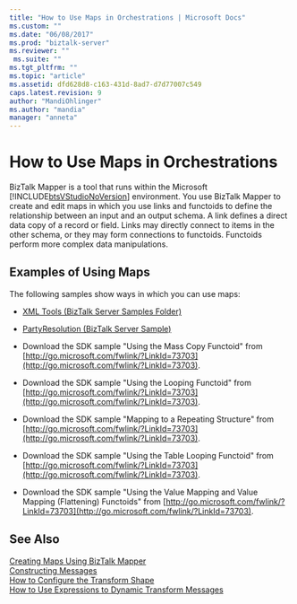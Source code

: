 ```yaml
---
title: "How to Use Maps in Orchestrations | Microsoft Docs"
ms.custom: ""
ms.date: "06/08/2017"
ms.prod: "biztalk-server"
ms.reviewer: ""
 ms.suite: ""
ms.tgt_pltfrm: ""
ms.topic: "article"
ms.assetid: dfd628d8-c163-431d-8ad7-d7d77007c549
caps.latest.revision: 9
author: "MandiOhlinger"
ms.author: "mandia"
manager: "anneta"
---
```

# How to Use Maps in Orchestrations
BizTalk Mapper is a tool that runs within the Microsoft [!INCLUDE[btsVStudioNoVersion](../includes/btsvstudionoversion-md.md)] environment. You use BizTalk Mapper to create and edit maps in which you use links and functoids to define the relationship between an input and an output schema. A link defines a direct data copy of a record or field. Links may directly connect to items in the other schema, or they may form connections to functoids. Functoids perform more complex data manipulations.  
  
## Examples of Using Maps  
 The following samples show ways in which you can use maps:  
  
-   [XML Tools (BizTalk Server Samples Folder)](../core/xml-tools-biztalk-server-samples-folder.md)  
  
-   [PartyResolution (BizTalk Server Sample)](../core/partyresolution-biztalk-server-sample.md)  
  
-   Download the SDK sample "Using the Mass Copy Functoid" from [http://go.microsoft.com/fwlink/?LinkId=73703](http://go.microsoft.com/fwlink/?LinkId=73703).  
  
-   Download the SDK sample "Using the Looping Functoid" from [http://go.microsoft.com/fwlink/?LinkId=73703](http://go.microsoft.com/fwlink/?LinkId=73703).  
  
-   Download the SDK sample "Mapping to a Repeating Structure" from [http://go.microsoft.com/fwlink/?LinkId=73703](http://go.microsoft.com/fwlink/?LinkId=73703).  
  
-   Download the SDK sample "Using the Table Looping Functoid" from [http://go.microsoft.com/fwlink/?LinkId=73703](http://go.microsoft.com/fwlink/?LinkId=73703).  
  
-   Download the SDK sample "Using the Value Mapping and Value Mapping (Flattening) Functoids" from [http://go.microsoft.com/fwlink/?LinkId=73703](http://go.microsoft.com/fwlink/?LinkId=73703).  
  
## See Also  
 [Creating Maps Using BizTalk Mapper](../core/creating-maps-using-biztalk-mapper.md)   
 [Constructing Messages](../core/constructing-messages.md)   
 [How to Configure the Transform Shape](../core/how-to-configure-the-transform-shape.md)   
 [How to Use Expressions to Dynamic Transform Messages](../core/how-to-use-expressions-to-dynamic-transform-messages.md)